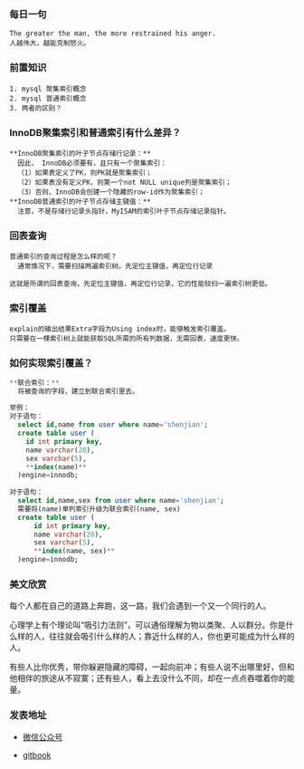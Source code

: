 ### 每日一句

```text
The greater the man, the more restrained his anger. 
人越伟大，越能克制怒火。
```

### 前置知识

```text
1. mysql 聚集索引概念
2. mysql 普通索引概念
3. 两者的区别？
```

### **InnoDB聚集索引和普通索引有什么差异？**

```text
**InnoDB聚集索引的叶子节点存储行记录：**
  因此， InnoDB必须要有，且只有一个聚集索引：
  （1）如果表定义了PK，则PK就是聚集索引；
  （2）如果表没有定义PK，则第一个not NULL unique列是聚集索引；
  （3）否则，InnoDB会创建一个隐藏的row-id作为聚集索引；
**InnoDB普通索引的叶子节点存储主键值：**
  注意，不是存储行记录头指针，MyISAM的索引叶子节点存储记录指针。

```

### 回表查询

```text
普通索引的查询过程是怎么样的呢？
  通常情况下，需要扫描两遍索引树。先定位主键值，再定位行记录
  
这就是所谓的回表查询，先定位主键值，再定位行记录，它的性能较扫一遍索引树更低。
```

### 索引覆盖

```text
explain的输出结果Extra字段为Using index时，能够触发索引覆盖。
只需要在一棵索引树上就能获取SQL所需的所有列数据，无需回表，速度更快。
```

### 如何实现索引覆盖？

```SQL
**联合索引：**
  将被查询的字段，建立到联合索引里去。
  
举例：
对于语句：
  select id,name from user where name='shenjian';　
  create table user (
    id int primary key,
    name varchar(20),
    sex varchar(5),
    **index(name)**
  )engine=innodb;
  
对于语句：
  select id,name,sex from user where name='shenjian';
  需要将(name)单列索引升级为联合索引(name, sex)
  create table user (
      id int primary key,
      name varchar(20),
      sex varchar(5),
      **index(name, sex)**
  )engine=innodb;
```

### 美文欣赏

每个人都在自己的道路上奔跑，这一路，我们会遇到一个又一个同行的人。

心理学上有个理论叫“吸引力法则”，可以通俗理解为物以类聚、人以群分。你是什么样的人，往往就会吸引什么样的人；靠近什么样的人，你也更可能成为什么样的人。

有些人比你优秀，带你躲避隐藏的障碍，一起向前冲；有些人说不出哪里好，但和他相伴的旅途从不寂寞；还有些人，看上去没什么不同，却在一点点吞噬着你的能量。

### 发表地址

- [微信公众号](http://mp.weixin.qq.com/s?__biz=MzI5ODYyOTE0OQ==&mid=2247483855&idx=1&sn=b1ef55bb14c5b6e3ed7f8f0f87f451ad&chksm=eca3a0bddbd429ab96f1dc19eb47c4df3755c22747bd384df1df109efedeff2a7340f88761cd#rd)

- [gitbook](https://yltrcc.gitbook.io/wechat-official-accounts/2021.11/1-hui-biao-cha-xun-yu-suo-yin-fu-gai)

